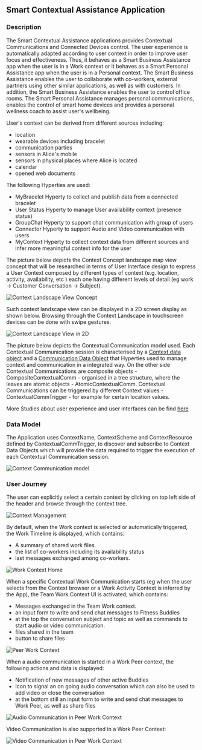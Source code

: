 
Smart Contextual Assistance Application
-------------------------------------

### Description

The Smart Contextual Assistance applications provides Contextual Communications and Connected Devices control. The user experience is automatically adapted according to user context in order to improve user focus and effectiveness. Thus, it behaves as a Smart Business Assistance app when the user is in a Work context or it behaves as a Smart Personal Assistance app when the user is in a Personal context. The Smart Business Assistance enables the user to collaborate with co-workers, external partners using other similar applications, as well as with customers. In addition, the Smart Business Assistance enables the user to control office rooms. The Smart Personal Assistance manages personal communications, enables the control of smart home devices and provides a personal wellness coach to assist user's wellbeing.

User's context can be derived from different sources including:

-	location
-	wearable devices including bracelet
-	communication parties
-	sensors in Alice's mobile
-	sensors in physical places where Alice is located
-	calendar
-	opened web documents

The following Hyperties are used:

-	MyBracelet Hyperty to collect and publish data from a connected bracelet
-	User Status Hyperty to manage User availability context (presence status)
-	GroupChat Hyperty to support chat communication with group of users
-	Connector Hyperty to support Audio and Video communication with users
- MyContext Hyperty to collect context data from different sources and infer more meaningful context info for the user

The picture below depicts the Context Concept landscape map view concept that will be researched in terms of User Interface design to express a User Context composed by different types of context (e.g. location, activity, availability, etc ) each one having different levels of detail (eg work -> Customer Conversation -> Subject).

![Context Landscape View Concept](context-landscape-view-concept.png)

Such context landscape view can be displayed in a 2D screen display as shown below. Browsing through the Context Landscape in touchscreen devices can be done with swipe gestures.

![Context Landscape View in 2D](2d-context-landscape.png)

The picture below depicts the Contextual Communication model used.
Each Contextual Communication session is characterised by a [Context data object]() and a [Communication Data Object]() that Hyperties used to manage context and communication in a integrated way. On the other side Contextual Communications are composite objects - CompositeContextualComm - organised in a tree structure, where the leaves are atomic objects - AtomicContextualComm. Contextual Communications can be triggered by different Context values - ContextualCommTrigger - for example for certain location values.

More Studies about user experience and user interfaces can be find [here](gui-sketches.md)

### Data Model

The Application uses ContextName, ContextScheme and ContextResource defined by ContextualCommTrigger,  to discover and subscribe to Context Data Objects which will provide the data required to trigger the execution of each Contextual Communication session.

![Context Communication model](contextual-communication-design.png)


### User Journey

The user can explicitly select a certain context by clicking on top left side of the header and browse through the context tree.

![Context Management](ContextManagementGUI.png)

By default, when the Work context is selected or automatically triggered, the Work Timeline is displayed, which contains:

-	A summary of shared work files.
-	the list of co-workers including its availability status
- last messages exchanged among co-workers.

![Work Context Home](WorkHomeGUI.png)

When a specific Contextual Work Communication starts (eg when the user selects from the Context browser or a Work Activity Context is inferred by the App), the Team Work Context UI is activated, which contains:

-	Messages exchanged in the Team Work context.
-	an input form to write and send chat messages to Fitness Buddies
-	at the top the conversation subject and topic as well as commands to start audio or video communication.
-	files shared in the team
- button to share files

![Peer Work Context](UserWorkContextGUI.png)

When a audio communication is started in a Work Peer context, the following actions and data is displayed:

-	Notification of new messages of other active Buddies
-	Icon to signal an on going audio conversation which can also be used to add video or close the conversation
-	at the bottom still an input form to write and send chat messages to Work Peer, as well as share files

![Audio Communication in Peer Work Context](AudioConversationGui.png)

Video Communication is also supported in a Work Peer Context:

![Video Communication in Peer Work Context](AVConversationGui.png)
